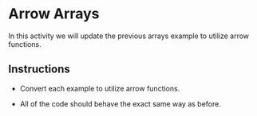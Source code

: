 # Arrow Arrays

In this activity we will update the previous arrays example to utilize arrow functions.

## Instructions

* Convert each example to utilize arrow functions.

* All of the code should behave the exact same way as before.

